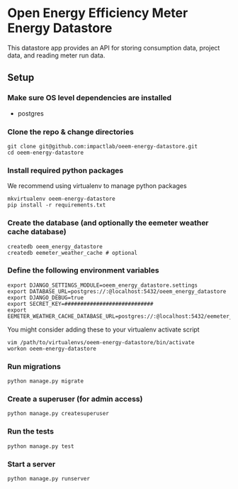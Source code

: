 Open Energy Efficiency Meter Energy Datastore
=============================================

This datastore app provides an API for storing consumption data, project data,
and reading meter run data.

Setup
-----

### Make sure OS level dependencies are installed

- postgres

### Clone the repo & change directories

    git clone git@github.com:impactlab/oeem-energy-datastore.git
    cd oeem-energy-datastore

### Install required python packages

We recommend using virtualenv to manage python packages

    mkvirtualenv oeem-energy-datastore
    pip install -r requirements.txt

### Create the database (and optionally the eemeter weather cache database)

    createdb oeem_energy_datastore
    createdb eemeter_weather_cache # optional

### Define the following environment variables

    export DJANGO_SETTINGS_MODULE=oeem_energy_datastore.settings
    export DATABASE_URL=postgres://:@localhost:5432/oeem_energy_datastore
    export DJANGO_DEBUG=true
    export SECRET_KEY=############################
    export EEMETER_WEATHER_CACHE_DATABASE_URL=postgres://:@localhost:5432/eemeter_weather_cache

You might consider adding these to your virtualenv activate script

    vim /path/to/virtualenvs/oeem-energy-datastore/bin/activate
    workon oeem-energy-datastore

### Run migrations

    python manage.py migrate

### Create a superuser (for admin access)

    python manage.py createsuperuser

### Run the tests

    python manage.py test

### Start a server

    python manage.py runserver
